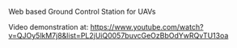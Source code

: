 Web based Ground Control Station for UAVs

Video demonstration at: https://www.youtube.com/watch?v=QJOy5lkM7j8&list=PL2jUiQ0057buvcGeOzBbOdYwRQvTU13oa
